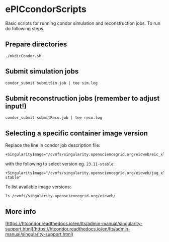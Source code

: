 # ePICcondorScripts

Basic scripts for running condor simulation and reconstruction jobs. To run do following steps.

## Prepare directories

```Sh
./mkdirCondor.sh
```

## Submit simulation jobs

```Sh
condor_submit submitSim.job | tee sim.log
```

## Submit reconstruction jobs (remember to adjust input!)

```Sh
condor_submit submitReco.job | tee reco.log
```

## Selecting a specific container image version

Replace the line in condor job description file: 

```Sh
+SingularityImage="/cvmfs/singularity.opensciencegrid.org/eicweb/eic_xl:nightly"
```

with the following to select version eg. `23.11-stable`:

```Sh
+SingularityImage="/cvmfs/singularity.opensciencegrid.org/eicweb/jug_xl:23.11-stable"
```

To list available image versions:

```Sh
ls /cvmfs/singularity.opensciencegrid.org/eicweb/
```

## More info

[https://htcondor.readthedocs.io/en/lts/admin-manual/singularity-support.html](https://htcondor.readthedocs.io/en/lts/admin-manual/singularity-support.html)

